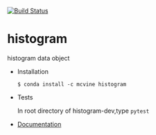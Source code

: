 [![Build Status](https://travis-ci.com/danse-inelastic/histogram.svg?branch=master)](https://travis-ci.com/danse-inelastic/histogram)

# histogram
histogram data object

* Installation

  `$ conda install -c mcvine histogram`

* Tests

  In root directory of histogram-dev,type
  `pytest`


* [Documentation](http://danse-inelastic.github.io/histogram)
